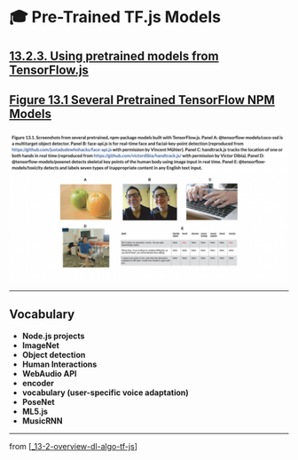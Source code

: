 # 🎓 Pre-Trained TF.js Models

## [**13.2.3.** Using pretrained models from TensorFlow.js](https://livebook.manning.com/book/deep-learning-with-javascript/chapter-13/100)

## [**Figure 13.1 Several Pretrained TensorFlow NPM Models**](https://livebook.manning.com/book/deep-learning-with-javascript/chapter-13/ch13fig01)

<img src="../../../assets/figures/Figure_13-1.png">

---

## **Vocabulary**

- **Node.js projects**
- **ImageNet**
- **Object detection**
- **Human Interactions**
- **WebAudio API**
- **encoder**
- **vocabulary (user-specific voice adaptation)**
- **PoseNet**
- **ML5.js**
- **MusicRNN**

---

from [[_13-2-overview-dl-algo-tf-js]]

[//begin]: # "Autogenerated link references for markdown compatibility"
[_13-2-overview-dl-algo-tf-js]: _13-2-overview-dl-algo-tf-js.md "🎓 DL Algo TF.js"
[//end]: # "Autogenerated link references"

